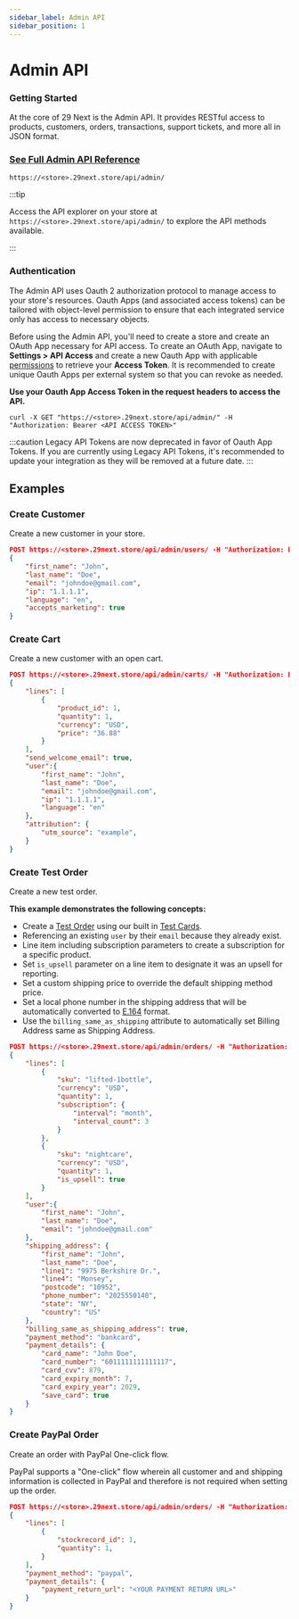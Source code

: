 ```yaml
---
sidebar_label: Admin API
sidebar_position: 1
---
```

# Admin API

### Getting Started

At the core of 29 Next is the Admin API. It provides RESTful access to products, customers, orders, transactions, support tickets, and more all in JSON format.

### [See Full Admin API Reference](/docs/api/admin/reference/)

``` curl title="Admin API Path"
https://<store>.29next.store/api/admin/
```

:::tip

Access the API explorer on your store at `https://<store>.29next.store/api/admin/` to explore the API methods available.

:::

### Authentication

The Admin API uses Oauth 2 authorization protocol to manage access to your store's resources. Oauth Apps (and associated access tokens) can be tailored with object-level permission to ensure that each integrated service only has access to necessary objects.

Before using the Admin API, you'll need to create a store and create an OAuth App necessary for API access. To create an OAuth App, navigate to **Settings > API Access** and create a new Oauth App with applicable [permissions](permissions.md) to retrieve your **Access Token**.  It is recommended to create unique Oauth Apps per external system so that you can revoke as needed.

**Use your Oauth App Access Token in the request headers to access the API.**

```curl title="Request"
curl -X GET "https://<store>.29next.store/api/admin/" -H "Authorization: Bearer <API ACCESS TOKEN>"
```

:::caution
Legacy API Tokens are now deprecated in favor of Oauth App Tokens. If you are currently using Legacy API Tokens, it's recommended to update your integration as they will be removed at a future date.
:::

## Examples

### Create Customer

Create a new customer in your store.


```json title="Request"
POST https://<store>.29next.store/api/admin/users/ -H "Authorization: Bearer <API ACCESS TOKEN>"
{
    "first_name": "John",
    "last_name": "Doe",
    "email": "johndoe@gmail.com",
    "ip": "1.1.1.1",
    "language": "en",
    "accepts_marketing": true
}
```

### Create Cart

Create a new customer with an open cart.

```json title="Request"
POST https://<store>.29next.store/api/admin/carts/ -H "Authorization: Bearer <API ACCESS TOKEN>"
{
    "lines": [
        {
            "product_id": 1,
            "quantity": 1,
            "currency": "USD",
            "price": "36.88"
        }
    ],
    "send_welcome_email": true,
    "user":{
        "first_name": "John",
        "last_name": "Doe",
        "email": "johndoe@gmail.com",
        "ip": "1.1.1.1",
        "language": "en"
    },
    "attribution": {
        "utm_source": "example",
    }
}
```

### Create Test Order

Create a new test order.

**This example demonstrates the following concepts:**

 - Create a [Test Order](https://docs.29next.com/orders/test-orders) using our built in [Test Cards](https://docs.29next.com/orders/test-orders).
 - Referencing an existing `user` by their `email` because they already exist.
 - Line item including subscription parameters to create a subscription for a specific product.
 - Set `is_upsell` parameter on a line item to designate it was an upsell for reporting.
 - Set a custom shipping price to override the default shipping method price.
 - Set a local phone number in the shipping address that will be automatically converted to [E.164](https://en.wikipedia.org/wiki/E.164) format.
 - Use the `billing_same_as_shipping` attribute to automatically set Billing Address same as Shipping Address.


``` json title="Request"
POST https://<store>.29next.store/api/admin/orders/ -H "Authorization: Bearer <API ACCESS TOKEN>"
{
    "lines": [
        {
            "sku": "lifted-1bottle",
            "currency": "USD",
            "quantity": 1,
            "subscription": {
                "interval": "month",
                "interval_count": 3
            }
        },
        {
            "sku": "nightcare",
            "currency": "USD",
            "quantity": 1,
            "is_upsell": true
        }
    ],
    "user":{
        "first_name": "John",
        "last_name": "Doe",
        "email": "johndoe@gmail.com"
    },
    "shipping_address": {
        "first_name": "John",
        "last_name": "Doe",
        "line1": "9975 Berkshire Dr.",
        "line4": "Monsey",
        "postcode": "10952",
        "phone_number": "2025550140",
        "state": "NY",
        "country": "US"
    },
    "billing_same_as_shipping_address": true,
    "payment_method": "bankcard",
    "payment_details": {
        "card_name": "John Doe",
        "card_number": "6011111111111117",
        "card_cvv": 879,
        "card_expiry_month": 7,
        "card_expiry_year": 2029,
        "save_card": true
    }
}
```


### Create PayPal Order

Create an order with PayPal One-click flow.

PayPal supports a "One-click" flow wherein all customer and and shipping information is collected in PayPal and therefore is not required when setting up the order.

```json title="Request"
POST https://<store>.29next.store/api/admin/orders/ -H "Authorization: Bearer <API ACCESS TOKEN>"
{
    "lines": [
        {
            "stockrecord_id": 1,
            "quantity": 1,
        }
    ],
    "payment_method": "paypal",
    "payment_details": {
        "payment_return_url": "<YOUR PAYMENT RETURN URL>"
    }
}
```
